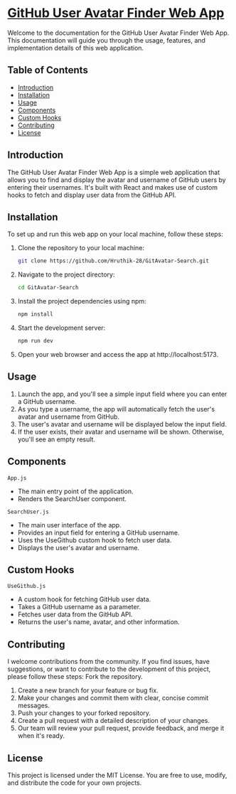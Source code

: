 # [GitHub User Avatar Finder Web App](https://git-avatar-search.netlify.app/)

Welcome to the documentation for the GitHub User Avatar Finder Web App. This documentation will guide you through the usage, features, and implementation details of this web application.

## Table of Contents

- [Introduction](#introduction)
- [Installation](#installation)
- [Usage](#usage)
- [Components](#components)
- [Custom Hooks](#custom-hooks)
- [Contributing](#contributing)
- [License](#license)

## Introduction

The GitHub User Avatar Finder Web App is a simple web application that allows you to find and display the avatar and username of GitHub users by entering their usernames. It's built with React and makes use of custom hooks to fetch and display user data from the GitHub API.

## Installation

To set up and run this web app on your local machine, follow these steps:

1. Clone the repository to your local machine:

   ```bash
   git clone https://github.com/Hruthik-28/GitAvatar-Search.git
2. Navigate to the project directory:

   ```bash
   cd GitAvatar-Search
3. Install the project dependencies using npm:

   ```bash
   npm install
4. Start the development server:

    ```bash
   npm run dev
5. Open your web browser and access the app at http://localhost:5173.

## Usage
1. Launch the app, and you'll see a simple input field where you can enter a GitHub username.
2. As you type a username, the app will automatically fetch the user's avatar and username from GitHub.
3. The user's avatar and username will be displayed below the input field.
4. If the user exists, their avatar and username will be shown. Otherwise, you'll see an empty result.

## Components
  `App.js`
  - The main entry point of the application.
  - Renders the SearchUser component.
    
  `SearchUser.js`
  - The main user interface of the app.
  - Provides an input field for entering a GitHub username.
  - Uses the UseGithub custom hook to fetch user data.
  - Displays the user's avatar and username.

## Custom Hooks
  `UseGithub.js`
  - A custom hook for fetching GitHub user data.
  - Takes a GitHub username as a parameter.
  - Fetches user data from the GitHub API.
  - Returns the user's name, avatar, and other information.

## Contributing
  I welcome contributions from the community. If you find issues, have suggestions, or want to contribute to the development of this project, please follow these steps:
  Fork the repository.

1. Create a new branch for your feature or bug fix.
2. Make your changes and commit them with clear, concise commit messages.
3. Push your changes to your forked repository.
4. Create a pull request with a detailed description of your changes.
5. Our team will review your pull request, provide feedback, and merge it when it's ready.

## License
  This project is licensed under the MIT License. You are free to use, modify, and distribute the code for your own projects.
